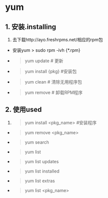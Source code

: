 # yum

## 1. 安装.installing
1. 去下载http://ayo.freshrpms.net/相应的rpm包
+ 安装yum > sudo rpm -ivh {*.rpm}
+ > yum update # 更新
+ > yum install {pkg} #安装包
+ > yum clean # 清除无用程序包
+ > yum remove # 卸载RPM程序

## 2. 使用used
1. > yum install <pkg_name> #安装程序
+ > yum remove <pkg_name>
+ > yum search <keyword>
+ > yum list
+ > yum list updates
+ > yum list installed
+ > yum list extras
+ > yum list <pkg_name>
